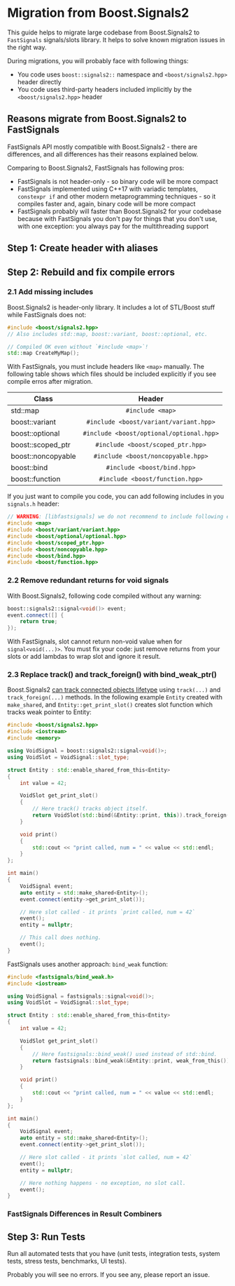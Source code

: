 # Migration from Boost.Signals2

This guide helps to migrate large codebase from Boost.Signals2 to `FastSignals` signals/slots library. It helps to solve known migration issues in the right way.

During migrations, you will probably face with following things:

* You code uses `boost::signals2::` namespace and `<boost/signals2.hpp>` header directly
* You code uses third-party headers included implicitly by the `<boost/signals2.hpp>` header

## Reasons migrate from Boost.Signals2 to FastSignals

FastSignals API mostly compatible with Boost.Signals2 - there are differences, and all differences has their reasons explained below.

Comparing to Boost.Signals2, FastSignals has following pros:

* FastSignals is not header-only - so binary code will be more compact
* FastSignals implemented using C++17 with variadic templates, `constexpr if` and other modern metaprogramming techniques - so it compiles faster and, again, binary code will be more compact
* FastSignals probably will faster than Boost.Signals2 for your codebase because with FastSignals you don't pay for things that you don't use, with one exception: you always pay for the multithreading support

## Step 1: Create header with aliases

## Step 2: Rebuild and fix compile errors

### 2.1 Add missing includes

Boost.Signals2 is header-only library. It includes a lot of STL/Boost stuff while FastSignals does not:

```cpp
#include <boost/signals2.hpp>
// Also includes std::map, boost::variant, boost::optional, etc.

// Compiled OK even without `#include <map>`!
std::map CreateMyMap();
```

With FastSignals, you must include headers like `<map>` manually. The following table shows which files should be included explicitly if you see compile erros after migration.

| Class | Header |
|--------------------|:--------------------------------------:|
| std::map | `#include <map>` |
| boost::variant | `#include <boost/variant/variant.hpp>` |
| boost::optional | `#include <boost/optional/optional.hpp>` |
| boost::scoped_ptr | `#include <boost/scoped_ptr.hpp>` |
| boost::noncopyable | `#include <boost/noncopyable.hpp>` |
| boost::bind | `#include <boost/bind.hpp>` |
| boost::function | `#include <boost/function.hpp>` |

If you just want to compile you code, you can add following includes in you `signals.h` header:

```cpp
// WARNING: [libfastsignals] we do not recommend to include following extra headers.
#include <map>
#include <boost/variant/variant.hpp>
#include <boost/optional/optional.hpp>
#include <boost/scoped_ptr.hpp>
#include <boost/noncopyable.hpp>
#include <boost/bind.hpp>
#include <boost/function.hpp>
```

### 2.2 Remove redundant returns for void signals

With Boost.Signals2, following code compiled without any warning:

```cpp
boost::signals2::signal<void()> event;
event.connect([] {
    return true;
});
```

With FastSignals, slot cannot return non-void value when for `signal<void(...)>`. You must fix your code: just remove returns from your slots or add lambdas to wrap slot and ignore it result.

### 2.3 Replace track() and track_foreign() with bind_weak_ptr()

Boost.Signals2 [can track connected objects lifetype](https://www.boost.org/doc/libs/1_55_0/doc/html/signals2/tutorial.html#idp204830936) using `track(...)` and `track_foreign(...)` methods. In the following example `Entity` created with `make_shared`, and `Entity::get_print_slot()` creates slot function which tracks weak pointer to Entity:

```cpp
#include <boost/signals2.hpp>
#include <iostream>
#include <memory>

using VoidSignal = boost::signals2::signal<void()>;
using VoidSlot = VoidSignal::slot_type;

struct Entity : std::enable_shared_from_this<Entity>
{
	int value = 42;

	VoidSlot get_print_slot()
	{
		// Here track() tracks object itself.
		return VoidSlot(std::bind(&Entity::print, this)).track_foreign(shared_from_this());
	}

	void print()
	{
		std::cout << "print called, num = " << value << std::endl;
	}
};

int main()
{
	VoidSignal event;
	auto entity = std::make_shared<Entity>();
	event.connect(entity->get_print_slot());

	// Here slot called - it prints `print called, num = 42`
	event();
	entity = nullptr;

	// This call does nothing.
	event();
}
```

FastSignals uses another approach: `bind_weak` function:

```cpp
#include <fastsignals/bind_weak.h>
#include <iostream>

using VoidSignal = fastsignals::signal<void()>;
using VoidSlot = VoidSignal::slot_type;

struct Entity : std::enable_shared_from_this<Entity>
{
	int value = 42;

	VoidSlot get_print_slot()
	{
		// Here fastsignals::bind_weak() used instead of std::bind.
		return fastsignals::bind_weak(&Entity::print, weak_from_this());
	}

	void print()
	{
		std::cout << "print called, num = " << value << std::endl;
	}
};

int main()
{
	VoidSignal event;
	auto entity = std::make_shared<Entity>();
	event.connect(entity->get_print_slot());

	// Here slot called - it prints `slot called, num = 42`
	event();
	entity = nullptr;

	// Here nothing happens - no exception, no slot call.
	event();
}
```

### FastSignals Differences in Result Combiners

## Step 3: Run Tests

Run all automated tests that you have (unit tests, integration tests, system tests, stress tests, benchmarks, UI tests).

Probably you will see no errors. If you see any, please report an issue.
